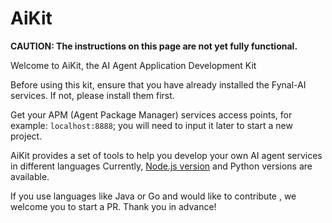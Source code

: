 # AiKit

**CAUTION: The instructions on this page are not yet fully functional.**

Welcome to AiKit, the AI Agent Application Development Kit

Before using this kit, ensure that you have already installed the Fynal-AI services. If not, please install them first.

Get your APM (Agent Package Manager) services access points, for example: `localhost:8888`; you will need to input it later to start a new project.

AiKit provides a set of tools to help you develop your own AI agent services in different languages
Currently, [Node.js version](nodejs/README.md) and Python versions are available.

If you use languages like Java or Go and would like to contribute , we welcome you to start a PR. Thank you in advance!

